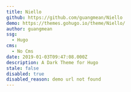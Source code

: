 ```yaml
---
title: Niello
github: https://github.com/guangmean/Niello
demo: https://themes.gohugo.io/theme/Niello/
author: guangmean
ssg:
  - Hugo
cms:
  - No Cms
date: 2019-01-03T09:47:08.000Z
description: A Dark Theme for Hugo
stale: false
disabled: true
disabled_reason: demo url not found
---
```

